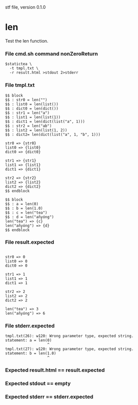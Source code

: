 stf file, version 0.1.0

# len

Test the len function.

### File cmd.sh command nonZeroReturn

~~~
$statictea \
  -t tmpl.txt \
  -r result.html >stdout 2>stderr
~~~

### File tmpl.txt

~~~
$$ block
$$ : str0 = len("")
$$ : list0 = len(list())
$$ : dict0 = len(dict())
$$ : str1 = len("a")
$$ : list1 = len(list(1))
$$ : dict1 = len(dict(list("a", 1)))
$$ : str2 = len("ab")
$$ : list2 = len(list(1, 2))
$$ : dict2= len(dict(list("a", 1, "b", 1)))

str0 => {str0}
list0 => {list0}
dict0 => {dict0}

str1 => {str1}
list1 => {list1}
dict1 => {dict1}

str2 => {str2}
list2 => {list2}
dict2 => {dict2}
$$ endblock

$$ block
$$ : a = len(0)
$$ : b = len(1.0)
$$ : c = len("tea")
$$ : d = len("añyóng")
len("tea") => {c}
len("añyóng") => {d}
$$ endblock
~~~

### File result.expected

~~~

str0 => 0
list0 => 0
dict0 => 0

str1 => 1
list1 => 1
dict1 => 1

str2 => 2
list2 => 2
dict2 => 2

len("tea") => 3
len("añyóng") => 6
~~~

### File stderr.expected

~~~
tmpl.txt(26): w120: Wrong parameter type, expected string.
statement: a = len(0)
                   ^
tmpl.txt(27): w120: Wrong parameter type, expected string.
statement: b = len(1.0)
                   ^
~~~


### Expected result.html == result.expected
### Expected stdout == empty
### Expected stderr == stderr.expected
